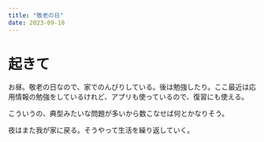 ```yaml
---
title: "敬老の日"
date: 2023-09-18
---
```


# 起きて
お昼。敬老の日なので、家でのんびりしている。後は勉強したり。ここ最近は応用情報の勉強をしているけれど、アプリも使っているので、復習にも使える。

こういうの、典型みたいな問題が多いから数こなせば何とかなりそう。

夜はまた我が家に戻る。そうやって生活を繰り返していく。